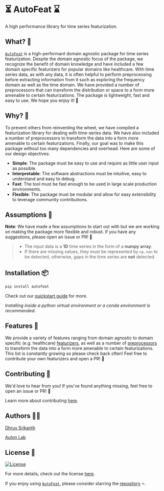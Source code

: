 # ⏳ AutoFeat ⌛

A high performance library for time series featurization. 

## What? 🙋

[`AutoFeat`](index.md) is a high-performant domain agnostic package for time series featurization. Despite the domain agnostic focus of the package, we recognize the benefit of domain knowledge and have included a few domain specific featurizers for popular domains like healthcare. With time series data, as with any data, it is often helpful to perform preprocessing before extracting information from it such as exploring the frequency domain as well as the time domain. We have provided a number of preprocessors that can transform the distribution or space to a form more amenable to certain featurizations. The package is lightweight, fast and easy to use. We hope you enjoy it! 🎉

## Why? 🤔

To prevent others from reinventing the wheel, we have compiled a featurization library for dealing with time-series data. We have also included a number of preprocessors to transform the data into a form more amenable to certain featurizations. Finally, our goal was to make this package without too many dependencies and overhead. Here are some of our design objectives:

- **Simple**: The package must be easy to use and require as little user input as possible.
- **Interpretable**: The software abstractions must be intuitive, easy to understand and easy to debug.
- **Fast**: The tool must be fast enough to be used in large scale production environments.
- **Flexible**: The package must be modular and allow for easy extensibility to leverage community contributions.

## Assumptions 🧐

**Note**: We have made a few assumptions to start out with but we are working on making the package more flexible and robust. If you have any suggestions, please open an issue or PR! 🙂

> - The input data is a **1D** time series in the form of a **numpy array**.
> - If there are missing values, they must be represented by `np.nan` to be detected, otherwise, gaps in the time series are **not** detected.

## Installation 📦

```bash
pip install autofeat
```

Check out our [quickstart guide](getting_started/installation.md) for more.

*Installing inside a python virtual environment or a conda environment is recommended.*

## Features 🧠

We provide a variety of features ranging from domain agnostic to domain specific (e.g. healthcare) [featurizers](api/features.md), as well as a number of [preprocessors](api/preprocess/preprocess.md) to transform the data into a form more amenable to certain featurizations. This list is constantly growing so please check back often! Feel free to contribute your own featurizers and open a PR! 🎉

## Contributing 🤝

We'd love to hear from you! If you've found anything missing, feel free to open an issue or PR! 🙂

Learn more about contributing [here](community/contributing.md).

## Authors 👨‍💻

[Dhruv Srikanth](https://dhruvsrikanth.github.io)

[Auton Lab](https://autonlab.org)

## License 📝

[![License](https://img.shields.io/badge/License-Apache_2.0-orange.svg)](https://opensource.org/licenses/Apache-2.0)

For more details, check out the license [here](https://github.com/autonlab/AutoFeat/blob/main/LICENSE).


If you enjoy using [`AutoFeat`](index.md), please consider starring the [repository](https://github.com/autonlab/AutoFeat) ⭐️.
